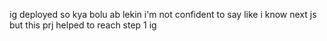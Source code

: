ig deployed so kya bolu ab lekin i'm not confident to say like i know next js but this prj helped to reach step 1 ig 
